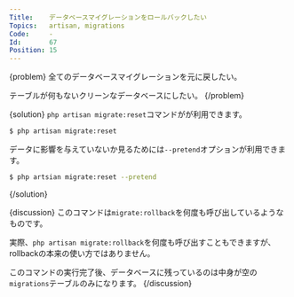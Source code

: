 ```yaml
---
Title:    データベースマイグレーションをロールバックしたい
Topics:   artisan, migrations
Code:     -
Id:       67
Position: 15
---
```


{problem}
全てのデータベースマイグレーションを元に戻したい。

テーブルが何もないクリーンなデータベースにしたい。
{/problem}

{solution}
`php artisan migrate:reset`コマンドがが利用できます。

```bash
$ php artisan migrate:reset
```

データに影響を与えていないか見るためには`--pretend`オプションが利用できます。

```bash
$ php artsian migrate:reset --pretend
```
{/solution}

{discussion}
このコマンドは`migrate:rollback`を何度も呼び出しているようなものです。

実際、`php artisan migrate:rollback`を何度も呼び出すこともできますが、rollbackの本来の使い方ではありません。

このコマンドの実行完了後、データベースに残っているのは中身が空の`migrations`テーブルのみになります。
{/discussion}
